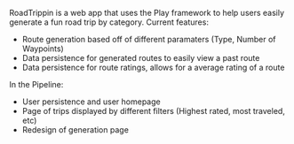 RoadTrippin is a web app that uses the Play framework to help users easily generate a fun road trip by category.
Current features:
<ul>
  <li>Route generation based off of different paramaters (Type, Number of Waypoints)</li>
  <li>Data persistence for generated routes to easily view a past route </li>
  <li>Data persistence for route ratings, allows for a average rating of a route</li>
</ul>

In the Pipeline:
<ul>
  <li>User persistence and user homepage</li>
  <li>Page of trips displayed by different filters (Highest rated, most traveled, etc)</li>
  <li>Redesign of generation page</li>
 <ul>

